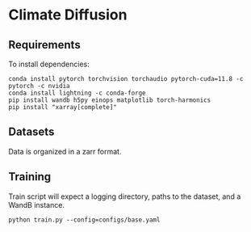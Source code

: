 # Climate Diffusion

## Requirements
To install dependencies:
```
conda install pytorch torchvision torchaudio pytorch-cuda=11.8 -c pytorch -c nvidia
conda install lightning -c conda-forge
pip install wandb h5py einops matplotlib torch-harmonics 
pip install "xarray[complete]" 
```

## Datasets

Data is organized in a zarr format. 

## Training
Train script will expect a logging directory, paths to the dataset, and a WandB instance.
```
python train.py --config=configs/base.yaml
```